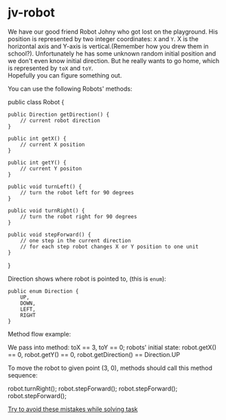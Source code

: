 # jv-robot
We have our good friend Robot Johny who got lost on the playground. His position is represented by two integer 
coordinates: `X` and `Y`. X is the horizontal axis and Y-axis is vertical.(Remember how you drew them in school?). 
Unfortunately he has some unknown random initial position and we don't even know initial direction.
But he really wants to go home, which is represented by `toX` and `toY`.  
Hopefully you can figure something out.

You can use the following Robots' methods:

public class Robot {

    public Direction getDirection() {
        // current robot direction
    }

    public int getX() {
        // current X position
    }

    public int getY() {
        // current Y positon
    }

    public void turnLeft() {
        // turn the robot left for 90 degrees
    }

    public void turnRight() {
        // turn the robot right for 90 degrees
    }

    public void stepForward() {
        // one step in the current direction
        // for each step robot changes X or Y position to one unit
    }
}

Direction shows where robot is pointed to, (this is `enum`):
``` 
public enum Direction {
    UP,
    DOWN,
    LEFT,
    RIGHT
}
```
Method flow example:   

We pass into method: toX == 3, toY == 0; robots' initial state: robot.getX() == 0, robot.getY() == 0, robot.getDirection() == Direction.UP

To move the robot to given point (3, 0), methods should call this method sequence:

robot.turnRight();
robot.stepForward();
robot.stepForward();
robot.stepForward();

[Try to avoid these mistakes while solving task](https://mate-academy.github.io/jv-program-common-mistakes/java-core/oop/robot/robot-route)
